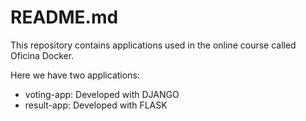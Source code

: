 # README.md

This repository contains applications used in the online course called Oficina Docker.  

Here we have two applications:
- voting-app: Developed with DJANGO
- result-app: Developed with FLASK